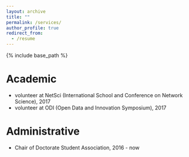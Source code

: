 ```yaml
---
layout: archive
title: ""
permalink: /services/
author_profile: true
redirect_from:
  - /resume
---
```


{% include base_path %}

Academic
======
* volunteer at NetSci (International School and Conference on Network Science), 2017
* volunteer at ODI (Open Data and Innovation Symposium), 2017

Administrative
======
* Chair of Doctorate Student Association, 2016 - now
